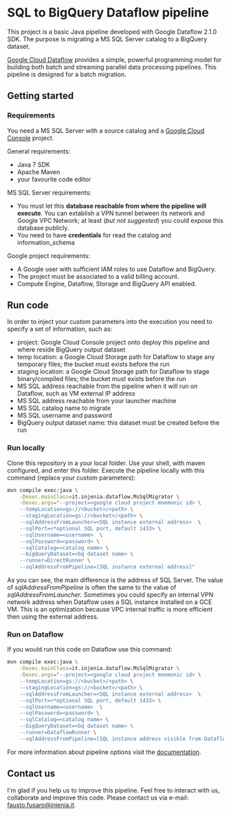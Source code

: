 # SQL to BigQuery Dataflow pipeline
This project is a basic Java pipeline developed with Google Dataflow 2.1.0 SDK. The purpose is migrating a MS SQL Server catalog to a BigQuery dataset.

[Google Cloud Dataflow](https://cloud.google.com/dataflow/) provides a simple, powerful programming model for building both batch and streaming parallel data processing pipelines. This pipeline is designed for a batch migration.

## Getting started

### Requirements
You need a MS SQL Server with a source catalog and a [Google Cloud Console](https://cloud.google.com/console) project.

General requirements:
- Java 7 SDK
- Apache Maven 
- your favourite code editor

MS SQL Server requirements:
- You must let this **database reachable from where the pipeline will execute**. You can extablish a VPN tunnel between its network and Google VPC Network; at least (*but not suggested*) you could expose this database publicly.
- You need to have **credentials** for read the catalog and information_schema

Google project requirements:
- A Google user with sufficient IAM roles to use Dataflow and BigQuery.
- The project must be associated to a valid billing account.
- Compute Engine, Dataflow, Storage and BigQuery API enabled.

## Run code 
In order to inject your custom parameters into the execution you need to specify a set of information, such as:
- project: Google Cloud Console project onto deploy this pipeline and where reside BigQuery output dataset
- temp location: a Google Cloud Storage path for Dataflow to stage any temporary files; the bucket must exists before the run
- staging location: a Google Cloud Storage path for Dataflow to stage binary/compiled files; the bucket must exists before the run
- MS SQL address reachable from the pipeline when it will run on Dataflow, such as VM external IP address
- MS SQL address reachable from your launcher machine
- MS SQL catalog name to migrate
- MS SQL username and password
- BigQuery output dataset name: this dataset must be created before the run

### Run locally
Clone this repository in a your local folder. Use your shell, with maven configured, and enter this folder. Execute the pipeline locally with this command (replace your custom parameters):
```bash
mvn compile exec:java \
    -Dexec.mainClass=it.injenia.dataflow.MsSqlMigrator \
    -Dexec.args="--project=<google cloud project mnemonic id> \
    --tempLocation=gs://<bucket>/<path> \
    --stagingLocation=gs://<bucket>/<path> \
    --sqlAddressFromLauncher=<SQL instance external address>  \
    --sqlPort=<*optional SQL port, default 1433> \
    --sqlUsername=<username>  \
    --sqlPassword=<password> \
    --sqlCatalog=<catalog name> \
    --bigQueryDataset=<bq dataset name> \
    --runner=DirectRunner \
    --sqlAddressFromPipeline=[SQL instance external address]"
```
As you can see, the main difference is the address of SQL Server. The value of *sqlAddressFromPipeline* is often the same to the value of *sqlAddressFromLauncher*. Sometimes you could specify an internal VPN network address when Dataflow uses a SQL instance installed on a GCE VM. This is an optimization because VPC internal traffic is more efficient then using the external address.


### Run on Dataflow
If you would run this code on Dataflow use this command:
```bash
mvn compile exec:java \
    -Dexec.mainClass=it.injenia.dataflow.MsSqlMigrator \
    -Dexec.args="--project=<google cloud project mnemonic id> \
    --tempLocation=gs://<bucket>/<path> \
    --stagingLocation=gs://<bucket>/<path> \
    --sqlAddressFromLauncher=<SQL instance external address>  \
    --sqlPort=<*optional SQL port, default 1433> \
    --sqlUsername=<username>  \
    --sqlPassword=<password> \
    --sqlCatalog=<catalog name> \
    --bigQueryDataset=<bq dataset name> \
    --runner=DataflowRunner \
    --sqlAddressFromPipeline=[SQL instance address visible from Dataflow, maybe an internal address]"
```

For more information about pipeline options visit the [documentation](https://cloud.google.com/dataflow/pipelines/specifying-exec-params).

## Contact us
I'm glad if you help us to improve this pipeline. Feel free to interact with us, collaborate and improve this code. Please contact us via e-mail: fausto.fusaro@injenia.it.

